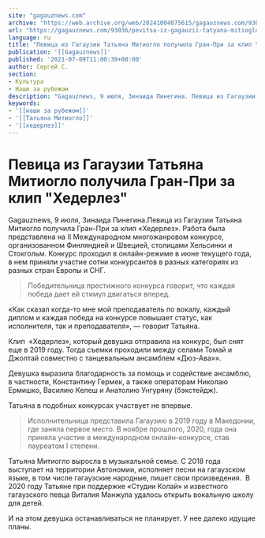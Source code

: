 ```yaml
---
site: "gagauznews.com"
archive: "https://web.archive.org/web/20241004075615/gagauznews.com/93036/pevitsa-iz-gagauzii-tatyana-mitioglo-poluchila-gran-pri-za-klip-hederlez.html"
url: "https://gagauznews.com/93036/pevitsa-iz-gagauzii-tatyana-mitioglo-poluchila-gran-pri-za-klip-hederlez.html"
language: ru
title: "Певица из Гагаузии Татьяна Митиогло получила Гран-При за клип \"Хедерлез\""
publication: '[[Gagauznews]]'
published: '2021-07-09T11:00:39+00:00'
author: Сергей С.
section:
- Культура
- Наши за рубежом
description: "Gagauznews, 9 июля, Зинаида Пинегина. Певица из Гагаузии Татьяна Митиогло получила Гран-При за клип «Хедерлез». Работа была представлена на II Международном многожанровом конкурсе, организованном Финляндией и Швецией, столицами Хельсинки и Стокгольм. Конкурс проходил в онлайн-режиме в июне текущего года, в нем приняли участие сотни конкурсантов в разных категориях из разных стран Европы и СНГ. Победительница престижного конкурса говорит, что каждая победа дает ей стимул двигаться вперед. «Как сказал когда-то мне мой преподаватель по вокалу, каждый диплом и каждая победа на конкурсе повышает статус, как исполнителя, так и преподавателя», — говорит Татьяна. Клип «Хедерлез», который девушка отправила на конкурс, был снят […]"
keywords:
- '[[наши за рубежом]]'
- '[[Татьяна Митиогло]]'
- '[[хедерлез]]'
---
```


# Певица из Гагаузии Татьяна Митиогло получила Гран-При за клип "Хедерлез"

Gagauznews, 9 июля, Зинаида Пинегина.Певица из Гагаузии Татьяна Митиогло получила Гран-При за клип «Хедерлез». Работа была представлена на II Международном многожанровом конкурсе, организованном Финляндией и Швецией, столицами Хельсинки и Стокгольм. Конкурс проходил в онлайн-режиме в июне текущего года, в нем приняли участие сотни конкурсантов в разных категориях из разных стран Европы и СНГ.

> Победительница престижного конкурса говорит, что каждая победа дает ей стимул двигаться вперед.

«Как сказал когда-то мне мой преподаватель по вокалу, каждый диплом и каждая победа на конкурсе повышает статус, как исполнителя, так и преподавателя», — говорит Татьяна.

Клип  «Хедерлез», который девушка отправила на конкурс, был снят еще в 2019 году. Тогда съемки проходили между селами Томай и Джолтай совместно с танцевальным ансамблем «Дюз-Ава»».

Девушка выразила благодарность за помощь и содействие ансамблю, в частности, Константину Гермек, а также операторам Николаю Ермишко, Василию Келеш и Анатолию Унгуряну (бэкстейдж).

Татьяна в подобных конкурсах участвует не впервые.

> Исполнительница представила Гагаузию в 2019 году в Македонии, где заняла первое место. В ноябре прошлого, 2020, года она приняла участие в международном онлайн-конкурсе, став лауреатом I степени.

Татьяна Митиогло выросла в музыкальной семье. С 2018 года выступает на территории Автономии, исполняет песни на гагаузском языке, в том числе гагаузские народные, пишет свои произведения.  В 2020 году Татьяне при поддержке «Студии Колай» и известного гагаузского певца Виталия Манжула удалось открыть вокальную школу для детей.

И на этом девушка останавливаться не планирует. У нее далеко идущие планы.